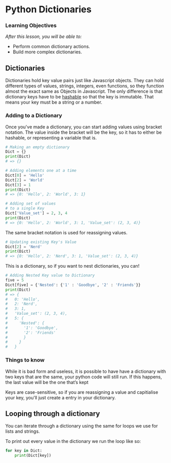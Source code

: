 # Python Dictionaries

### Learning Objectives

_After this lesson, you will be able to:_

* Perform common dictionary actions.
* Build more complex dictionaries.

## Dictionaries

Dictionaries hold key value pairs just like Javascript objects. They can hold different types of values, strings, integers, even functions, so they function almost the exact same as Objects in Javascript. The only difference is that dictionary keys have to be [hashable](https://www.quora.com/What-are-hashable-types-in-Python) so that the key is immutable. That means your key must be a string or a number.

### Adding to a Dictionary

Once you've made a dictionary, you can start adding values using bracket notation. The value inside the bracket will be the key, so it has to either be hashable, or representing a variable that is.

```python
# Making an empty dictionary
Dict = {} 
print(Dict)
# => {}

# Adding elements one at a time 
Dict[0] = 'Hello'
Dict[2] = 'World'
Dict[3] = 1
print(Dict) 
# => {0: 'Hello', 2: 'World', 3: 1}

# Adding set of values  
# to a single Key 
Dict['Value_set'] = 2, 3, 4
print(Dict) 
# => {0: 'Hello', 2: 'World', 3: 1, 'Value_set': (2, 3, 4)}
```

The same bracket notation is used for reassigning values.

```python
# Updating existing Key's Value 
Dict[2] = 'Nerd'
print(Dict)
# => {0: 'Hello', 2: 'Nerd', 3: 1, 'Value_set': (2, 3, 4)}
```

This is a dictionary, so if you want to nest dictionaries, you can!

```python
# Adding Nested Key value to Dictionary 
five = 5
Dict[five] = {'Nested': {'1' : 'Goodbye', '2' : 'Friends'}} 
print(Dict)
# => {
#   0: 'Hello', 
#   2: 'Nerd', 
#   3: 1, 
#   'Value_set': (2, 3, 4), 
#   5: {
#     'Nested': {
#       '1': 'Goodbye',
#       '2': 'Friends'
#       }
#     }
#   }
```

### Things to know

While it is bad form and useless, it is possible to have have a dictionary with two keys that are the same, your python code will still run. If this happens, the last value will be the one that’s kept

Keys are case-sensitive, so if you are reassigning a value and capitialise your key, you'll just create a entry in your dictionary.

## Looping through a dictionary

You can iterate through a dictionary using the same for loops we use for lists and strings.

To print out every value in the dictionary we run the loop like so:

```python
for key in Dict:
    print(Dict[key])
```

